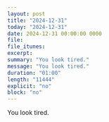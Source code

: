 ```yaml
---
layout: post
title: "2024-12-31"
today: "2024-12-31"
date: 2024-12-31 00:00:00 0000
file:
file_itunes:
excerpt:
summary: "You look tired."
message: "You look tired."
duration: "01:00"
length: "11444"
explicit: "no"
block: "no"
---
```

You look tired.

